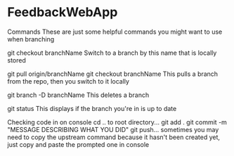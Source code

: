 # FeedbackWebApp

Commands
These are just some helpful commands you might want to use when branching

git checkout branchName
Switch to a branch by this name that is locally stored

git pull origin/branchName
git checkout branchName
This pulls a branch from the repo, then you switch to it locally

git branch -D branchName
This deletes a branch

git status
This displays if the branch you're in is up to date

Checking code in on console
cd .. to root directory... 
git add .
git commit -m "MESSAGE DESCRIBING WHAT YOU DID"
git push... sometimes you may need to copy the upstream command because it hasn't been created yet, just copy and paste the prompted one in console
